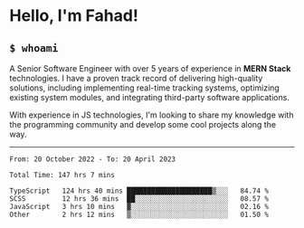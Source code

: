 <h1>Hello, I'm Fahad!</h1>

<h2><code>$ whoami</code></h2>

A Senior Software Engineer with over 5 years of experience in **MERN Stack** technologies. I have a proven track record of delivering high-quality solutions, including implementing real-time tracking systems, optimizing existing system modules, and integrating third-party software applications.

With experience in JS technologies, I'm looking to share my knowledge with the programming community and develop some cool projects along the way.

---

<!--START_SECTION:waka-->

```text
From: 20 October 2022 - To: 20 April 2023

Total Time: 147 hrs 7 mins

TypeScript   124 hrs 40 mins █████████████████████▒░░░   84.74 %
SCSS         12 hrs 36 mins  ██░░░░░░░░░░░░░░░░░░░░░░░   08.57 %
JavaScript   3 hrs 10 mins   ▓░░░░░░░░░░░░░░░░░░░░░░░░   02.16 %
Other        2 hrs 12 mins   ▒░░░░░░░░░░░░░░░░░░░░░░░░   01.50 %
```

<!--END_SECTION:waka-->

<!--
**heyFahad/heyFahad** is a ✨ _special_ ✨ repository because its `README.md` (this file) appears on your GitHub profile.

Here are some ideas to get you started:

- 🔭 I’m currently working on ...
- 🌱 I’m currently learning ...
- 👯 I’m looking to collaborate on ...
- 🤔 I’m looking for help with ...
- 💬 Ask me about ...
- 📫 How to reach me: ...
- 😄 Pronouns: ...
- ⚡ Fun fact: ...
-->
